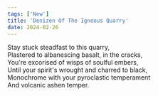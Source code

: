 ```yaml
---
tags: ['New']
title: 'Denizen Of The Igneous Quarry'
date: 2024-02-26
---
```


Stay stuck steadfast to this quarry,  
Plastered to albanescing basalt, in the cracks,  
You're excorised of wisps of soulful embers,  
Until your spirit's wrought and charred to black,  
Monochrome with your pyroclastic temperament  
And volcanic ashen temper.  
